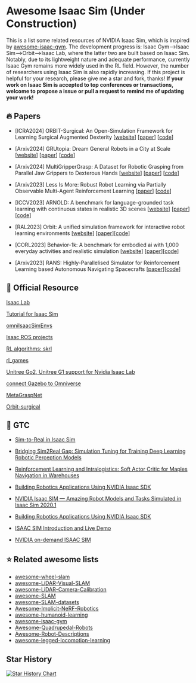 # Awesome Isaac Sim (Under Construction)
This is a list some related resources of NVIDIA Isaac Sim, which is inspired by [awesome-isaac-gym](https://github.com/wangcongrobot/awesome-isaac-gym). The development progress is: Isaac Gym-->Isaac Sim-->Orbit-->Isaac Lab, where the latter two are built based on Isaac Sim. Notably, due to its lightweight nature and adequate performance, currently Isaac Gym remains more widely used in the RL field. However, the number of researchers using Isaac Sim is also rapidly increasing. If this project is helpful for your research, please give me a star and fork, thanks!
**If your work on Isaac Sim is accepted to top conferences or transactions, welcome to propose a issue or pull a request to remind me of updating your work!**


## 🔥 Papers

- [ICRA2024] ORBIT-Surgical: An Open-Simulation Framework for Learning Surgical Augmented Dexterity [[website](https://orbit-surgical.github.io/)] [[paper](https://arxiv.org/abs/2404.16027)] [[code](https://github.com/orbit-surgical/orbit-surgical)]

- [Arxiv2024] GRUtopia: Dream General Robots in a City at Scale [[website](https://grutopia.github.io/)] [[paper](https://arxiv.org/pdf/2407.10943)] [[code](https://github.com/OpenRobotLab/GRUtopia)]

- [Arxiv2024] MultiGripperGrasp: A Dataset for Robotic Grasping from Parallel Jaw Grippers to Dexterous Hands [[website](https://irvlutd.github.io/MultiGripperGrasp/)] [[paper](https://arxiv.org/pdf/2403.09841)] [[code](https://github.com/IRVLUTD/isaac_sim_grasping)]

- [Arxiv2023] Less Is More: Robust Robot Learning via Partially Observable Multi-Agent Reinforcement Learning [[paper](https://arxiv.org/pdf/2309.14792)] [[code](https://github.com/TIERS/isaac-marl-mobile-manipulation)]

- [ICCV2023] ARNOLD: A benchmark for language-grounded task learning with continuous states in realistic 3D scenes [[website](https://arnold-benchmark.github.io/)] [[paper](https://openaccess.thecvf.com/content/ICCV2023/papers/Gong_ARNOLD_A_Benchmark_for_Language-Grounded_Task_Learning_with_Continuous_States_ICCV_2023_paper.pdf)] [[code](https://github.com/arnold-benchmark/arnold)]

- [RAL2023] Orbit: A unified simulation framework for interactive robot learning environments [[website](https://isaac-orbit.github.io/)] [[paper](https://arxiv.org/pdf/2301.04195)][[code](https://github.com/isaac-sim/IsaacLab)]

- [CORL2023] Behavior-1k: A benchmark for embodied ai with 1,000 everyday activities and realistic simulation [[website](https://behavior.stanford.edu/behavior-1k)] [[paper](https://proceedings.mlr.press/v205/li23a/li23a.pdf)][[code](https://github.com/StanfordVL/behavior)]

- [Arxiv2023] RANS: Highly-Parallelised Simulator for Reinforcement Learning based Autonomous Navigating Spacecrafts [[paper](https://arxiv.org/pdf/2310.07393)][[code](https://github.com/elharirymatteo/RANS/)]



## 🚩 Official Resource

[Isaac Lab](https://github.com/isaac-sim/IsaacLab)

[Tutorial for Isaac Sim](https://docs.omniverse.nvidia.com/isaacsim/latest/core_api_tutorials/tutorial_core_hello_world.html)

[omniIsaacSimEnvs](https://github.com/isaac-sim/OmniIsaacGymEnvs)

[Isaac ROS projects](https://github.com/NVIDIA-ISAAC-ROS)

[RL algorithms: skrl](https://github.com/Toni-SM/skrl)

[rl_games](https://github.com/Denys88/rl_games)

[Unitree Go2, Unitree G1 support for Nvidia Isaac Lab](https://github.com/abizovnuralem/go2_omniverse)

[connect Gazebo to Omniverse](https://github.com/gazebosim/gz-omni)

[MetaGraspNet](https://github.com/maximiliangilles/MetaGraspNet)

[Orbit-surgical](https://github.com/orbit-surgical/orbit-surgical)


## 🎯 GTC

- [Sim-to-Real in Isaac Sim](https://www.nvidia.com/en-us/on-demand/session/gtcspring21-s31824/)

- [Bridging Sim2Real Gap: Simulation Tuning for Training Deep Learning Robotic Perception Models](https://www.nvidia.com/en-us/on-demand/session/gtcspring21-s31649/)

- [Reinforcement Learning and Intralogistics: Soft Actor Critic for Maples Navigation in Warehouses](https://www.nvidia.com/en-us/on-demand/session/gtcspring21-e31467/)

- [Building Robotics Applications Using NVIDIA Isaac SDK](https://www.nvidia.com/en-us/on-demand/session/gtcfall20-a21856/)

- [NVIDIA Isaac SIM — Amazing Robot Models and Tasks Simulated in Isaac Sim 2020.1](https://www.nvidia.com/en-us/on-demand/session/gtcsj20-d2s43/)

- [Building Robotics Applications Using NVIDIA Isaac SDK](https://www.nvidia.com/en-us/on-demand/session/gtcfall20-a21856/)


- [ISAAC SIM Introduction and Live Demo](https://www.nvidia.com/en-us/on-demand/session/omniverse2020-om1314/)

- [NVIDIA on-demand ISAAC SIM](https://www.nvidia.com/en-us/on-demand/search/?facet.mimetype[]=event%20session&layout=list&page=1&q=isaac%20sim&sort=relevance)



## ⭐️ Related awesome lists

- [awesome-wheel-slam](https://github.com/sjtuyinjie/awesome-wheel-slam)
- [awesome-LiDAR-Visual-SLAM](https://github.com/sjtuyinjie/awesome-LiDAR-Visual-SLAM)
- [awesome-LiDAR-Camera-Calibration](https://github.com/Deephome/Awesome-LiDAR-Camera-Calibration)
- [awesome-SLAM](https://github.com/SilenceOverflow/Awesome-SLAM)
- [awesome-SLAM-datasets](https://github.com/youngguncho/awesome-slam-datasets)
- [Awesome-Implicit-NeRF-Robotics](https://github.com/zubair-irshad/Awesome-Implicit-NeRF-Robotics)
- [awesome-humanoid-learning](https://github.com/jonyzhang2023/awesome-humanoid-learning)
- [awesome-isaac-gym](https://github.com/wangcongrobot/awesome-isaac-gym)
- [Awesome-Quadrupedal-Robots](https://github.com/curieuxjy/Awesome_Quadrupedal_Robots)
- [Awesome-Robot-Descriptions](https://github.com/robot-descriptions/awesome-robot-descriptions)
- [awesome-legged-locomotion-learning](https://github.com/gaiyi7788/awesome-legged-locomotion-learning)


## Star History

[![Star History Chart](https://api.star-history.com/svg?repos=SJTU-ViSYS/awesome-isaac-sim&type=Timeline)](https://star-history.com/#Ashutosh00710/github-readme-activity-graph&Timeline)
